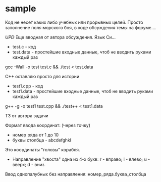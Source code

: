 # sample
Код не несет каких либо учебных или прорывных целей. Просто заполнение поля морского боя, в ходе обсуждения темы на форуме....

*UPD* Еще вводная от автора обсуждения. Язык Си...

- test.c - код
- test.data - простейшие входные данные, чтоб не вводить руками каждый раз

gcc -Wall -o test test.c && ./test < test.data


С++ оставляю просто для истории

- test1.cpp - код
- test1.data - простейшие входные данные, чтоб не вводить руками каждый раз

g++ -g -o test1 test.cpp && ./test++ < test1.data



ТЗ от автора задачи

Формат ввода координат:
(через точку)
- номер ряда от 1 до 10
- буквы столбца - abcdefghkl

Это координаты "головы" корабля.

- Направление "хвоста" одна из 4-х букв: r - вправо; l - влево; u - вверх; d - вниз.

Ввод однопалубных без направления: номер_ряда.буква_столбца

